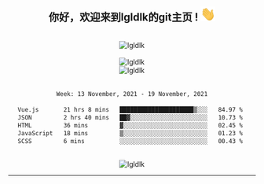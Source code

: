 <div align="center">
<h2> 你好，欢迎来到lgldlk的git主页 ! <img src="https://github.com/lgldlk/lgldlk/blob/main/gifs/Hi.gif" width="30px"></h2>
</div>

<div align="center">
 </br>
 <img src="http://aiitapp.cn:8091/?color=rgba(37,144,118,1)&shadowColor=rgba(12,16,20,1)&fontSize=120&&shadowOffsetX=9&shadowOffsetY=11" height="26px" alt="lgldlk" />
 </br>

   </br>
 <img src="https://github-readme-stats.vercel.app/api?username=lgldlk&show_icons=true&theme=gotham&locale=cn" alt="lgldlk" />
 

</br>

<img  src="http://github-readme-stats.vercel.app/api/top-langs/?username=lgldlk&show_icons=true&theme=gotham&locale=cn&layout=compact" alt="lgldlk"/>  
</br>
</br>

<!--START_SECTION:waka-->
```text
Week: 13 November, 2021 - 19 November, 2021

Vue.js       21 hrs 8 mins   █████████████████████▒░░░   84.97 % 
JSON         2 hrs 40 mins   ██▓░░░░░░░░░░░░░░░░░░░░░░   10.73 % 
HTML         36 mins         ▓░░░░░░░░░░░░░░░░░░░░░░░░   02.45 % 
JavaScript   18 mins         ▒░░░░░░░░░░░░░░░░░░░░░░░░   01.23 % 
SCSS         6 mins          ░░░░░░░░░░░░░░░░░░░░░░░░░   00.43 % 
```
<!--END_SECTION:waka-->

 </br>
  <img src="https://visitor-badge.glitch.me/badge?page_id=lgldlk" alt="lgldlk" />

---

 


